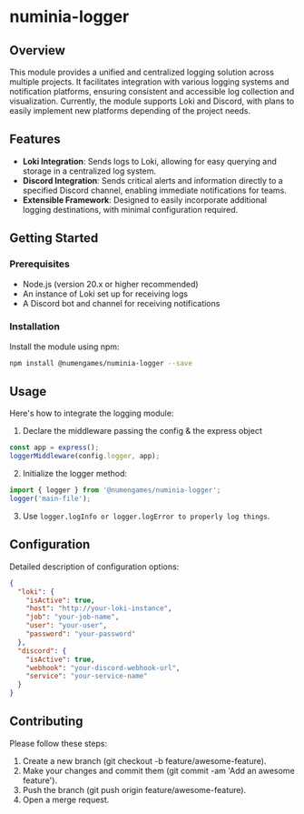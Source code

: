 # numinia-logger

## Overview

This module provides a unified and centralized logging solution across multiple projects. It facilitates integration with various logging systems and notification platforms, ensuring consistent and accessible log collection and visualization. Currently, the module supports Loki and Discord, with plans to easily implement new platforms depending of the project needs.

## Features

- **Loki Integration**: Sends logs to Loki, allowing for easy querying and storage in a centralized log system.
- **Discord Integration**: Sends critical alerts and information directly to a specified Discord channel, enabling immediate notifications for teams.
- **Extensible Framework**: Designed to easily incorporate additional logging destinations, with minimal configuration required.

## Getting Started

### Prerequisites

- Node.js (version 20.x or higher recommended)
- An instance of Loki set up for receiving logs
- A Discord bot and channel for receiving notifications

### Installation

Install the module using npm:

```bash
npm install @numengames/numinia-logger --save
```

## Usage

Here's how to integrate the logging module:

1. Declare the middleware passing the config & the express object

```javascript
const app = express();
loggerMiddleware(config.logger, app);
```

2. Initialize the logger method:

```javascript
import { logger } from '@numengames/numinia-logger';
logger('main-file');
```

3. Use `logger.logInfo or logger.logError to properly log things`.

## Configuration

Detailed description of configuration options:

```json
{
  "loki": {
    "isActive": true,
    "host": "http://your-loki-instance",
    "job": "your-job-name",
    "user": "your-user",
    "password": "your-password"
  },
  "discord": {
    "isActive": true,
    "webhook": "your-discord-webhook-url",
    "service": "your-service-name"
  }
}
```

## Contributing

Please follow these steps:

1. Create a new branch (git checkout -b feature/awesome-feature).
2. Make your changes and commit them (git commit -am 'Add an awesome feature').
3. Push the branch (git push origin feature/awesome-feature).
4. Open a merge request.
